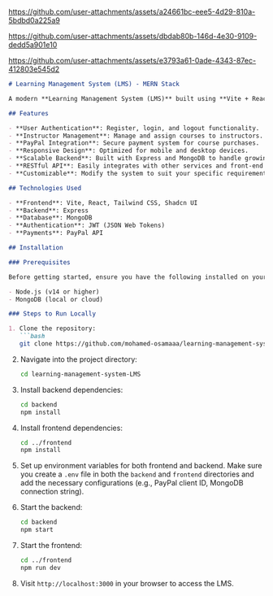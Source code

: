 

https://github.com/user-attachments/assets/a24661bc-eee5-4d29-810a-5bdbd0a225a9





https://github.com/user-attachments/assets/dbdab80b-146d-4e30-9109-dedd5a901e10





https://github.com/user-attachments/assets/e3793a61-0ade-4343-87ec-412803e545d2







```markdown
# Learning Management System (LMS) - MERN Stack

A modern **Learning Management System (LMS)** built using **Vite + React**, **Tailwind CSS**, **Shadcn UI**, **Express**, and **MongoDB**. This system features user authentication, instructor management, and PayPal integration for secure payments. It offers a responsive design, scalable backend, RESTful API, and is easily customizable to fit various needs.

## Features

- **User Authentication**: Register, login, and logout functionality.
- **Instructor Management**: Manage and assign courses to instructors.
- **PayPal Integration**: Secure payment system for course purchases.
- **Responsive Design**: Optimized for mobile and desktop devices.
- **Scalable Backend**: Built with Express and MongoDB to handle growing needs.
- **RESTful API**: Easily integrates with other services and front-end applications.
- **Customizable**: Modify the system to suit your specific requirements.

## Technologies Used

- **Frontend**: Vite, React, Tailwind CSS, Shadcn UI
- **Backend**: Express
- **Database**: MongoDB
- **Authentication**: JWT (JSON Web Tokens)
- **Payments**: PayPal API

## Installation

### Prerequisites

Before getting started, ensure you have the following installed on your machine:

- Node.js (v14 or higher)
- MongoDB (local or cloud)

### Steps to Run Locally

1. Clone the repository:
   ```bash
   git clone https://github.com/mohamed-osamaaa/learning-management-system-LMS-.git
   ```

2. Navigate into the project directory:
   ```bash
   cd learning-management-system-LMS
   ```

3. Install backend dependencies:
   ```bash
   cd backend
   npm install
   ```

4. Install frontend dependencies:
   ```bash
   cd ../frontend
   npm install
   ```

5. Set up environment variables for both frontend and backend. Make sure you create a `.env` file in both the `backend` and `frontend` directories and add the necessary configurations (e.g., PayPal client ID, MongoDB connection string).

6. Start the backend:
   ```bash
   cd backend
   npm start
   ```

7. Start the frontend:
   ```bash
   cd ../frontend
   npm run dev
   ```

8. Visit `http://localhost:3000` in your browser to access the LMS.
